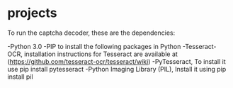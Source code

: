 # projects
To run the captcha decoder, these are the dependencies:

-Python 3.0 
-PIP to install the following packages in Python 
-Tesseract-OCR, installation instructions for Tesseract are available at (https://github.com/tesseract-ocr/tesseract/wiki)
-PyTesseract, To install it use pip install pytesseract
-Python Imaging Library (PIL), Install it using pip install pil
